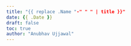 ```yaml
---
title: "{{ replace .Name "-" " " | title }}"
date: {{ .Date }}
draft: false
toc: true
author: "Anubhav Ujjawal"
---
```



